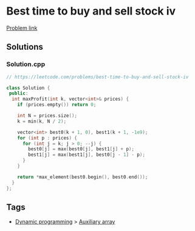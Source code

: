 # Best time to buy and sell stock iv

[Problem link](https://leetcode.com/problems/best-time-to-buy-and-sell-stock-iv)

## Solutions


### Solution.cpp
```cpp
// https://leetcode.com/problems/best-time-to-buy-and-sell-stock-iv

class Solution {
 public:
  int maxProfit(int k, vector<int>& prices) {
    if (prices.empty()) return 0;

    int N = prices.size();
    k = min(k, N / 2);

    vector<int> best0(k + 1, 0), best1(k + 1, -1e9);
    for (int p : prices) {
      for (int j = k; j > 0; --j) {
        best0[j] = max(best0[j], best1[j] + p);
        best1[j] = max(best1[j], best0[j - 1] - p);
      }
    }

    return *max_element(best0.begin(), best0.end());
  }
};
```
## Tags

* [Dynamic programming](/Collections/dynamic-programming.md#dynamic-programming) > [Auxiliary array](/Collections/dynamic-programming.md#auxiliary-array)

